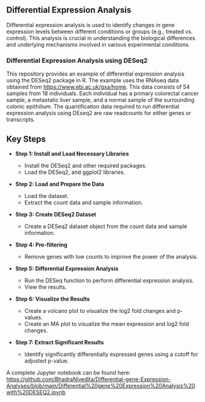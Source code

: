 ## Differential Expression Analysis
Differential expression analysis is used to identify changes in gene expression levels between different conditions or groups (e.g., treated vs. control). This analysis is crucial in understanding the biological differences and underlying mechanisms involved in various experimental conditions.

### Differential Expression Analysis using DESeq2

This repository provides an example of differential expression analysis using the DESeq2 package in R. The example uses the RNAseq data obtained from https://www.ebi.ac.uk/gxa/home. This data consists of 54 samples from 18 individuals. Each individual has a primary colorectal cancer sample, a metastatic liver sample, and a normal sample of the surrounding colonic epithilium. The quantification data required to run differential expression analysis using DEseq2 are raw readcounts for either genes or transcripts.

## Key Steps

- **Step 1: Install and Load Necessary Libraries**
  - Install the DESeq2 and other required packages.
  - Load the DESeq2, and ggplot2 libraries.

- **Step 2: Load and Prepare the Data**
  - Load the  dataset.
  - Extract the count data and sample information.

- **Step 3: Create DESeq2 Dataset**
  - Create a DESeq2 dataset object from the count data and sample information.

- **Step 4: Pre-filtering**
  - Remove genes with low counts to improve the power of the analysis.

- **Step 5: Differential Expression Analysis**
  - Run the DESeq function to perform differential expression analysis.
  - View the results.

- **Step 6: Visualize the Results**
  - Create a volcano plot to visualize the log2 fold changes and p-values.
  - Create an MA plot to visualize the mean expression and log2 fold changes.

- **Step 7: Extract Significant Results**
  - Identify significantly differentially expressed genes using a cutoff for adjusted p-value.
 
A complete Jupyter notebook can be found here: https://github.com/BhadraNivedita/Differential-gene-Expression-Analyses/blob/main/Differential%20gene%20Expression%20Analysis%20with%20DESEQ2.ipynb

